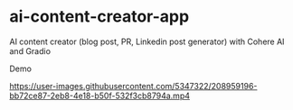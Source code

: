 # ai-content-creator-app
AI content creator (blog post, PR, Linkedin post generator) with Cohere AI and Gradio 

Demo


https://user-images.githubusercontent.com/5347322/208959196-bb72ce87-2eb8-4e18-b50f-532f3cb8794a.mp4

